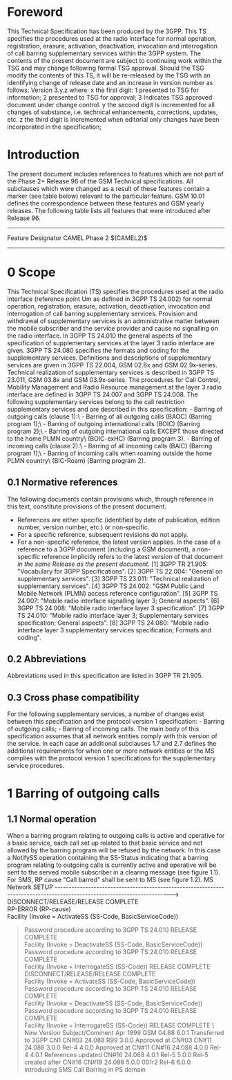# Foreword
This Technical Specification has been produced by the 3GPP.
This TS specifies the procedures used at the radio interface for normal
operation, registration, erasure, activation, deactivation, invocation and
interrogation of call barring supplementary services within the 3GPP system.
The contents of the present document are subject to continuing work within the
TSG and may change following formal TSG approval. Should the TSG modify the
contents of this TS, it will be re-released by the TSG with an identifying
change of release date and an increase in version number as follows:
Version 3.y.z
where:
x the first digit:
1 presented to TSG for information;
2 presented to TSG for approval;
3 Indicates TSG approved document under change control.
y the second digit is incremented for all changes of substance, i.e. technical
enhancements, corrections, updates, etc.
z the third digit is incremented when editorial only changes have been
incorporated in the specification;
# Introduction
The present document includes references to features which are not part of the
Phase 2+ Release 96 of the GSM Technical specifications. All subclauses which
were changed as a result of these features contain a marker (see table below)
relevant to the particular feature. GSM 10.01 defines the correspondence
between these features and GSM yearly releases.
The following table lists all features that were introduced after Release 96.
* * *
Feature Designator CAMEL Phase 2 \$(CAMEL2)\$
* * *
# 0 Scope
This Technical Specification (TS) specifies the procedures used at the radio
interface (reference point Um as defined in 3GPP TS 24.002) for normal
operation, registration, erasure, activation, deactivation, invocation and
interrogation of call barring supplementary services. Provision and withdrawal
of supplementary services is an administrative matter between the mobile
subscriber and the service provider and cause no signalling on the radio
interface.
In 3GPP TS 24.010 the general aspects of the specification of supplementary
services at the layer 3 radio interface are given.
3GPP TS 24.080 specifies the formats and coding for the supplementary
services.
Definitions and descriptions of supplementary services are given in 3GPP TS
22.004, GSM 02.8x and GSM 02.9x‑series.
Technical realization of supplementary services is described in 3GPP TS
23.011, GSM 03.8x and GSM 03.9x‑series.
The procedures for Call Control, Mobility Management and Radio Resource
management at the layer 3 radio interface are defined in 3GPP TS 24.007 and
3GPP TS 24.008.
The following supplementary services belong to the call restriction
supplementary services and are described in this specification:
\- Barring of outgoing calls (clause 1):\ \- Barring of all outgoing calls
(BAOC) (Barring program 1);\ \- Barring of outgoing international calls (BOIC)
(Barring program 2);\ \- Barring of outgoing international calls EXCEPT those
directed to the home PLMN country\ (BOIC-exHC) (Barring program 3).
\- Barring of incoming calls (clause 2):\ \- Barring of all incoming calls
(BAIC) (Barring program 1);\ \- Barring of incoming calls when roaming outside
the home PLMN country\ (BIC-Roam) (Barring program 2).
## 0.1 Normative references
The following documents contain provisions which, through reference in this
text, constitute provisions of the present document.
  * References are either specific (identified by date of publication, edition number, version number, etc.) or non‑specific.
  * For a specific reference, subsequent revisions do not apply.
  * For a non-specific reference, the latest version applies. In the case of a reference to a 3GPP document (including a GSM document), a non-specific reference implicitly refers to the latest version of that document _in the same Release as the present document_.
[1] 3GPP TR 21.905: \"Vocabulary for 3GPP Specifications\".
[2] 3GPP TS 22.004: \"General on supplementary services\".
[3] 3GPP TS 23.011: \"Technical realization of supplementary services\".
[4] 3GPP TS 24.002: \"GSM Public Land Mobile Network (PLMN) access reference
configuration\".
[5] 3GPP TS 24.007: \"Mobile radio interface signalling layer 3; General
aspects\".
[6] 3GPP TS 24.008: \"Mobile radio interface layer 3 specification\".
[7] 3GPP TS 24.010: \"Mobile radio interface layer 3; Supplementary services
specification; General aspects\".
[8] 3GPP TS 24.080: \"Mobile radio interface layer 3 supplementary services
specification; Formats and coding\".
## 0.2 Abbreviations
Abbreviations used in this specification are listed in 3GPP TR 21.905.
## 0.3 Cross phase compatibility
For the following supplementary services, a number of changes exist between
this specification and the protocol version 1 specification:
\- Barring of outgoing calls;
\- Barring of incoming calls.
The main body of this specification assumes that all network entities comply
with this version of the service. In each case an additional subclauses 1.7
and 2.7 defines the additional requirements for when one or more network
entities or the MS complies with the protocol version 1 specifications for the
supplementary service procedures.
# 1 Barring of outgoing calls
## 1.1 Normal operation
When a barring program relating to outgoing calls is active and operative for
a basic service, each call set up related to that basic service and not
allowed by the barring program will be refused by the network. In this case a
NotifySS operation containing the SS-Status indicating that a barring program
relating to outgoing calls is currently active and operative will be sent to
the served mobile subscriber in a clearing message (see figure 1.1). For SMS,
RP cause "Call barred" shall be sent to MS (see figure 1.2).
MS Network
SETUP
\------------------------------------------------------------------------------------------------------------------------>
DISCONNECT/RELEASE/RELEASE COMPLETE
\
RP-ERROR (RP-cause)
\
Facility (Invoke = ActivateSS (SS-Code, BasicServiceCode))
> Password procedure according to 3GPP TS 24.010
RELEASE COMPLETE
\
Facility (Invoke = DeactivateSS (SS-Code, BasicServiceCode))
> Password procedure according to 3GPP TS 24.010
RELEASE COMPLETE
\
Facility (Invoke = InterrogateSS (SS-Code))
RELEASE COMPLETE
\
DISCONNECT/RELEASE/RELEASE COMPLETE
\
Facility (Invoke = ActivateSS (SS-Code, BasicServiceCode))
> Password procedure according to 3GPP TS 24.010
RELEASE COMPLETE
\
Facility (Invoke = DeactivateSS (SS-Code, BasicServiceCode))
> Password procedure according to 3GPP TS 24.010
RELEASE COMPLETE
\
Facility (Invoke = InterrogateSS (SS-Code))
RELEASE COMPLETE
\ New Version Subject/Comment Apr 1999 GSM
04.88 6.0.1 Transferred to 3GPP CN1 CN#03 24.088 R99 3.0.0 Approved at CN#03
CN#11 24.088 3.0.0 Rel-4 4.0.0 Approved at CN#11 CN#16 24.088 4.0.0 Rel-4
4.0.1 References updated CN#16 24.088 4.0.1 Rel-5 5.0.0 Rel-5 created after
CN#16 CN#19 24.088 5.0.0 001r2 Rel-6 6.0.0 Introducing SMS Call Barring in PS
domain
